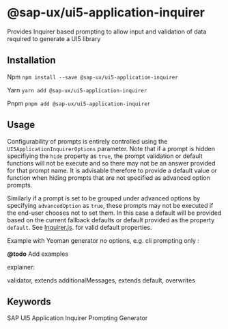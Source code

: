 # @sap-ux/ui5-application-inquirer

Provides Inquirer based prompting to allow input and validation of data required to generate a UI5 library


## Installation
Npm
`npm install --save @sap-ux/ui5-application-inquirer`

Yarn
`yarn add @sap-ux/ui5-application-inquirer`

Pnpm
`pnpm add @sap-ux/ui5-application-inquirer`

## Usage

Configurability of prompts is entirely controlled using the `UI5ApplicationInquirerOptions` parameter. Note that if a prompt is hidden specifiying the `hide` property as `true`,
the prompt validation or default functions will not be execute and so there may not be an answer provided for that prompt name. It is advisable therefore to provide a default
value or function when hiding prompts that are not specified as advanced option prompts.

Similarly if a prompt is set to be grouped under advanced options by specifying `advancedOption` as `true`, these prompts may not be executed if the end-user chooses not to set them. In this case a default will be provided based on the current fallback defaults or default provided as the property `default`. 
See [Inquirer.js](https://www.npmjs.com/package/inquirer). for valid default properties.

Example with Yeoman generator no options, e.g. cli prompting only :

**@todo** Add examples

explainer:

validator, extends
additionalMessages, extends
default, overwrites

## Keywords
SAP UI5 Application
Inquirer
Prompting
Generator
